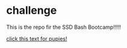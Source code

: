 # challenge

This is the repo fir the SSD Bash Bootcamp!!!!!

[click this text for pupies!](https://www.ftb.ca.gov/myftb/index.asp)
